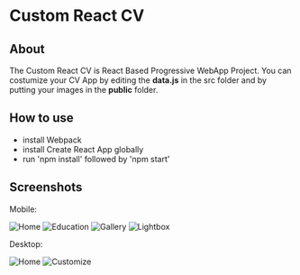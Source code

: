 # Custom React CV

## About
The Custom React CV is React Based Progressive WebApp Project. You can costumize your CV App by editing the __data.js__ in the src folder and by putting your images in the __public__ folder.

## How to use
* install Webpack
* install Create React App globally
* run 'npm install' followed by 'npm start'

## Screenshots
Mobile:

![](sample/screenshot-cv-home-mobil.jpg "Home")
![](sample/screenshot-cv-education-mobil.jpg "Education")
![](sample/screenshot-cv-gallery-mobil.jpg "Gallery")
![](sample/screenshot-cv-lightbox-mobil.jpg "Lightbox")

Desktop:

![](sample/screenshot-cv-home.jpg "Home")
![](sample/screenshot-customize.jpg "Customize")
